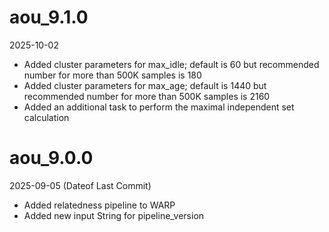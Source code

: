 # aou_9.1.0

2025-10-02

* Added cluster parameters for max_idle; default is 60 but recommended number for more than 500K samples is 180 
* Added cluster parameters for max_age; default is 1440 but recommended number for more than 500K samples is 2160
* Added an additional task to perform the maximal independent set calculation

# aou_9.0.0
2025-09-05 (Dateof Last Commit)

* Added relatedness pipeline to WARP
* Added new input String for pipeline_version
